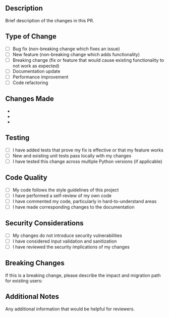 ## Description
Brief description of the changes in this PR.

## Type of Change
- [ ] Bug fix (non-breaking change which fixes an issue)
- [ ] New feature (non-breaking change which adds functionality)
- [ ] Breaking change (fix or feature that would cause existing functionality to not work as expected)
- [ ] Documentation update
- [ ] Performance improvement
- [ ] Code refactoring

## Changes Made
- 
- 
- 

## Testing
- [ ] I have added tests that prove my fix is effective or that my feature works
- [ ] New and existing unit tests pass locally with my changes
- [ ] I have tested this change across multiple Python versions (if applicable)

## Code Quality
- [ ] My code follows the style guidelines of this project
- [ ] I have performed a self-review of my own code
- [ ] I have commented my code, particularly in hard-to-understand areas
- [ ] I have made corresponding changes to the documentation

## Security Considerations
- [ ] My changes do not introduce security vulnerabilities
- [ ] I have considered input validation and sanitization
- [ ] I have reviewed the security implications of my changes

## Breaking Changes
If this is a breaking change, please describe the impact and migration path for existing users:

## Additional Notes
Any additional information that would be helpful for reviewers.
